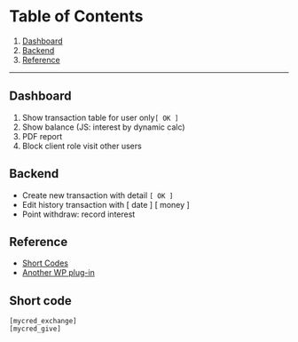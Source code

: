 # Table of Contents1. [Dashboard](#Dashboard)2. [Backend](#Backend)3. [Reference](#Reference)---## Dashboard1. Show transaction table for user only``[ OK ]``2. Show balance (JS: interest by dynamic calc)3. PDF report4. Block client role visit other users## Backend- Create new transaction with detail ``[ OK ]``- Edit history transaction with [ date ]  [ money ]- Point withdraw: record interest## Reference- [Short Codes](http://codex.mycred.me/category/shortcodes/)- [Another WP plug-in](http://codecanyon.net/item/wpdeposit/500402)## Short code```[mycred_exchange][mycred_give]```